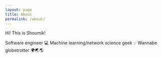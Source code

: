 ```yaml
---
layout: page
title: About
permalink: /about/
---
```


Hi! This is Shoumik!

Software engineer :computer:
Machine learning/network science geek :bulb:
Wannabe globetrotter :earth_africa::earth_asia::earth_americas: